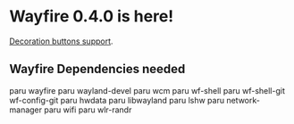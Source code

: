 # Wayfire 0.4.0 is here!

[Decoration buttons support](https://wayfire.org/2020/03/21/Wayfire-0-4.html).

## Wayfire Dependencies needed
paru wayfire
paru wayland-devel
paru wcm
paru wf-shell
paru wf-shell-git wf-config-git
paru hwdata
paru libwayland
paru lshw
paru network-manager
paru wifi
paru wlr-randr

